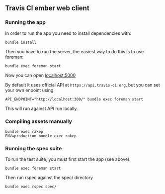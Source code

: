 ## Travis CI ember web client

### Running the app

In order to run the app you need to install dependencies with:

    bundle install

Then you have to run the server, the easiest way to do this is to
use foreman:

    bundle exec foreman start

Now you can open [localhost:5000](http://localhost:5000)

By default it uses official API at `https://api.travis-ci.org`, but you
can set your own enpoint using:


    API_ENDPOINT="http://localhost:300/" bundle exec foreman start

This will run against API run locally.

### Compiling assets manually

    bundle exec rakep
    ENV=production bundle exec rakep

### Running the spec suite

To run the test suite, you must first start the app (see above).

    bundle exec foreman start

Then run rspec against the spec/ directory

    bundle exec rspec spec/
